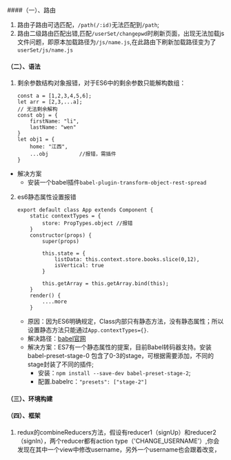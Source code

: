 ####（一）、路由
1. 路由子路由可选匹配，`/path(/:id)`无法匹配到`/path`;
2. 路由二级路由匹配出错,匹配`/userSet/changepwd`时刷新页面，出现无法加载js文件问题，即原本加载路径为`/js/name.js`,在此路由下刷新加载路径变为了`userSet/js/name.js`
#### （二）、语法
1. 剩余参数结构对象报错，对于ES6中的剩余参数只能解构数组：
	```
	const a = [1,2,3,4,5,6];
	let arr = [2,3,...a];
	// 无法剩余解构
	const obj = {
		firstName: "li",
		lastName: "wen"
	}
	let obj1 = {
		home: "江西",
		...obj 			//报错，需插件
	}
	```
- 解决方案
	- 安装一个babel插件`babel-plugin-transform-object-rest-spread`

2. es6静态属性设置报错
	```
	export default class App extends Component {
		static contextTypes = {
			store: PropTypes.object //报错
		}
		constructor(props) {
			super(props)

			this.state = {
				listData: this.context.store.books.slice(0,12),
				isVertical: true
			}

			this.getArray = this.getArray.bind(this);
		}
		render() {
			....more
		}
	```
	- 原因：因为ES6明确规定，Class内部只有静态方法，没有静态属性；所以设置静态方法只能通过`App.contextTypes={}`.
	- 解决路径：[babel官网](https://babeljs.cn/docs/plugins/preset-stage-2/)
	- 解决方案：ES7有一个静态属性的提案，目前Babel转码器支持。安装babel-preset-stage-0 包含了0-3的stage，可根据需要添加，不同的stage封装了不同的插件;
		- 安装：`npm install --save-dev babel-preset-stage-2`;
		- 配置.babelrc：`"presets": ["stage-2"]`
#### （三）、环境构建
#### （四）、框架
1. redux的combineReducers方法，假设有reducer1（signUp）和reducer2（signIn），两个reducer都有action type（'CHANGE_USERNAME'）,你会发现在其中一个view中修改username，另外一个username也会跟着改变，